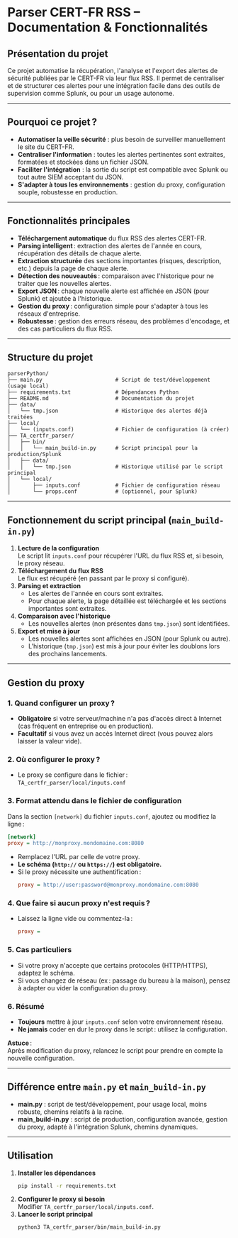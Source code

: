 # Parser CERT-FR RSS – Documentation & Fonctionnalités

## Présentation du projet

Ce projet automatise la récupération, l'analyse et l'export des alertes de sécurité publiées par le CERT-FR via leur flux RSS. Il permet de centraliser et de structurer ces alertes pour une intégration facile dans des outils de supervision comme Splunk, ou pour un usage autonome.

---

## Pourquoi ce projet ?

- **Automatiser la veille sécurité** : plus besoin de surveiller manuellement le site du CERT-FR.
- **Centraliser l'information** : toutes les alertes pertinentes sont extraites, formatées et stockées dans un fichier JSON.
- **Faciliter l'intégration** : la sortie du script est compatible avec Splunk ou tout autre SIEM acceptant du JSON.
- **S'adapter à tous les environnements** : gestion du proxy, configuration souple, robustesse en production.

---

## Fonctionnalités principales

- **Téléchargement automatique** du flux RSS des alertes CERT-FR.
- **Parsing intelligent** : extraction des alertes de l'année en cours, récupération des détails de chaque alerte.
- **Extraction structurée** des sections importantes (risques, description, etc.) depuis la page de chaque alerte.
- **Détection des nouveautés** : comparaison avec l'historique pour ne traiter que les nouvelles alertes.
- **Export JSON** : chaque nouvelle alerte est affichée en JSON (pour Splunk) et ajoutée à l'historique.
- **Gestion du proxy** : configuration simple pour s'adapter à tous les réseaux d'entreprise.
- **Robustesse** : gestion des erreurs réseau, des problèmes d'encodage, et des cas particuliers du flux RSS.

---

## Structure du projet

```
parserPython/
├── main.py                       # Script de test/développement (usage local)
├── requirements.txt              # Dépendances Python
├── README.md                     # Documentation du projet
├── data/
│   └── tmp.json                  # Historique des alertes déjà traitées
├── local/
│   └── (inputs.conf)             # Fichier de configuration (à créer)
├── TA_certfr_parser/
│   ├── bin/
│   │   └── main_build-in.py      # Script principal pour la production/Splunk
│   ├── data/
│   │   └── tmp.json              # Historique utilisé par le script principal
│   └── local/
│       ├── inputs.conf           # Fichier de configuration réseau
│       └── props.conf            # (optionnel, pour Splunk)
```

---

## Fonctionnement du script principal (`main_build-in.py`)

1. **Lecture de la configuration**  
   Le script lit `inputs.conf` pour récupérer l'URL du flux RSS et, si besoin, le proxy réseau.
2. **Téléchargement du flux RSS**  
   Le flux est récupéré (en passant par le proxy si configuré).
3. **Parsing et extraction**  
   - Les alertes de l'année en cours sont extraites.
   - Pour chaque alerte, la page détaillée est téléchargée et les sections importantes sont extraites.
4. **Comparaison avec l'historique**  
   - Les nouvelles alertes (non présentes dans `tmp.json`) sont identifiées.
5. **Export et mise à jour**  
   - Les nouvelles alertes sont affichées en JSON (pour Splunk ou autre).
   - L'historique (`tmp.json`) est mis à jour pour éviter les doublons lors des prochains lancements.

---

## Gestion du proxy

### 1. Quand configurer un proxy ?
- **Obligatoire** si votre serveur/machine n'a pas d'accès direct à Internet (cas fréquent en entreprise ou en production).
- **Facultatif** si vous avez un accès Internet direct (vous pouvez alors laisser la valeur vide).

### 2. Où configurer le proxy ?
- Le proxy se configure dans le fichier :  
  `TA_certfr_parser/local/inputs.conf`

### 3. Format attendu dans le fichier de configuration
Dans la section `[network]` du fichier `inputs.conf`, ajoutez ou modifiez la ligne :

```ini
[network]
proxy = http://monproxy.mondomaine.com:8080
```
- Remplacez l'URL par celle de votre proxy.
- **Le schéma (`http://` ou `https://`) est obligatoire.**
- Si le proxy nécessite une authentification :
  ```ini
  proxy = http://user:password@monproxy.mondomaine.com:8080
  ```

### 4. Que faire si aucun proxy n'est requis ?
- Laissez la ligne vide ou commentez-la :
  ```ini
  proxy =
  ```


### 5. Cas particuliers
- Si votre proxy n'accepte que certains protocoles (HTTP/HTTPS), adaptez le schéma.
- Si vous changez de réseau (ex : passage du bureau à la maison), pensez à adapter ou vider la configuration du proxy.

### 6. Résumé
- **Toujours** mettre à jour `inputs.conf` selon votre environnement réseau.
- **Ne jamais** coder en dur le proxy dans le script : utilisez la configuration.

**Astuce** :  
Après modification du proxy, relancez le script pour prendre en compte la nouvelle configuration.

---

## Différence entre `main.py` et `main_build-in.py`

- **main.py** : script de test/développement, pour usage local, moins robuste, chemins relatifs à la racine.
- **main_build-in.py** : script de production, configuration avancée, gestion du proxy, adapté à l'intégration Splunk, chemins dynamiques.

---

## Utilisation

1. **Installer les dépendances**  
   ```bash
   pip install -r requirements.txt
   ```
2. **Configurer le proxy si besoin**  
   Modifier `TA_certfr_parser/local/inputs.conf`.
3. **Lancer le script principal**  
   ```bash
   python3 TA_certfr_parser/bin/main_build-in.py
   ```
